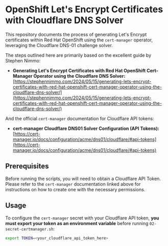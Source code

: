 # OpenShift Let's Encrypt Certificates with Cloudflare DNS Solver

This repository documents the process of generating Let's Encrypt certificates within Red Hat OpenShift using the `cert-manager` operator, leveraging the Cloudflare DNS-01 challenge solver.

The steps outlined here are primarily based on the excellent guide by Stephen Nimmo:

* **Generating Let's Encrypt Certificates with Red Hat OpenShift Cert-Manager Operator using the Cloudflare DNS Solver:** [https://stephennimmo.com/2024/05/15/generating-lets-encrypt-certificates-with-red-hat-openshift-cert-manager-operator-using-the-cloudflare-dns-solver/](https://stephennimmo.com/2024/05/15/generating-lets-encrypt-certificates-with-red-hat-openshift-cert-manager-operator-using-the-cloudflare-dns-solver/)

And the official `cert-manager` documentation for Cloudflare API tokens:

* **cert-manager Cloudflare DNS01 Solver Configuration (API Tokens):** [https://cert-manager.io/docs/configuration/acme/dns01/cloudflare/#api-tokens](https://cert-manager.io/docs/configuration/acme/dns01/cloudflare/#api-tokens)

## Prerequisites

Before running the scripts, you will need to obtain a Cloudflare API Token. Please refer to the `cert-manager` documentation linked above for instructions on how to create one with the necessary permissions.

## Usage

To configure the `cert-manager` secret with your Cloudflare API token, **you must export your token as an environment variable** before running `02-secret-certmanager.sh`:

```bash
export TOKEN=<your_cloudflare_api_token_here>
